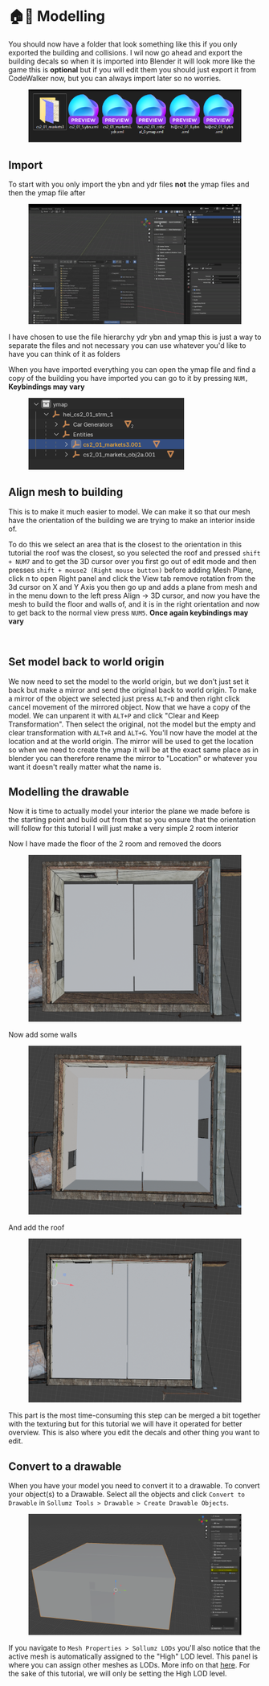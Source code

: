 # 🏠📐 Modelling

You should now have a folder that look something like this if you only exported the building and collisions. I wil now
go ahead and export the building decals so when it is imported into Blender it will look more like the game this is
**optional** but if you will edit them you should just export it from CodeWalker now, but you can always import later so
no worries.
<figure><img src="../../.gitbook/assets/create_interior_tutorial_building9.png" alt=""><figcaption><p></p></figcaption></figure>

## Import

To start with you only import the ybn and ydr files **not** the ymap files and then the ymap file after
<figure><img src="../../.gitbook/assets/create_interior_tutorial_building11.gif" alt=""><figcaption><p></p></figcaption></figure>
I have chosen to use the file hierarchy ydr ybn and ymap this is just a way to separate the files and not necessary you 
can use whatever you'd like to have you can think of it as folders 

When you have imported everything you can open the ymap file and find a copy of the building you have imported you can
go to it by pressing `NUM,` **Keybindings may vary**
<figure><img src="../../.gitbook/assets/create_interior_tutorial_building12.png" alt=""><figcaption><p></p></figcaption></figure>

## Align mesh to building

This is to make it much easier to model. We can make it so that our mesh have the orientation of the building we are
trying to make an interior inside of.

To do this we select an area that is the closest to the orientation in this tutorial the roof was the closest, so you
selected the roof and pressed `shift + NUM7` and to get the 3D cursor over you first go out of edit mode and then
presses
`shift + mouse2 (Right mouse button)` before adding Mesh Plane, click n to open Right panel and click the View tab remove 
rotation from the 3d cursor on X and Y Axis you then go up and adds a plane from mesh and in the menu down to the left press
Align -> 3D cursor, and now you have the mesh to build the floor and walls of, and it is in the right orientation and
now to get back to the normal view press `NUM5`. **Once again keybindings may vary**
<figure><img src="../../.gitbook/assets/create_interior_tutorial_building13.gif" alt=""><figcaption><p></p></figcaption></figure>

## Set model back to world origin
We now need to set the model to the world origin, but we don't just set it back but make a mirror and send the original back to
world origin. To make a mirror of the object we selected just press `ALT+D` and then right click cancel movement of the mirrored object. Now that we have a copy of the model. We can unparent it with `ALT+P` and click "Clear and Keep Transformation". Then select the original, not the model but the empty and clear transformation with `ALT+R` and `ALT+G`.
You'll now have the model at the location and at the world origin. The mirror will be used to get the
location so when we need to create the ymap it will be at the exact same place as in blender you can therefore rename
the mirror to "Location" or whatever you want it doesn't really matter what the name is.

## Modelling the drawable

Now it is time to actually model your interior the plane we made before is the starting point and build out from that so
you ensure that the orientation will follow for this tutorial I will just make a very simple 2 room interior

Now I have made the floor of the 2 room and removed the doors
<figure><img src="../../.gitbook/assets/create_interior_tutorial_building14.png" alt=""><figcaption><p></p></figcaption></figure>

Now add some walls
<figure><img src="../../.gitbook/assets/create_interior_tutorial_building15.png" alt=""><figcaption><p></p></figcaption></figure>

And add the roof
<figure><img src="../../.gitbook/assets/create_interior_tutorial_building16.png" alt=""><figcaption><p></p></figcaption></figure>

This part is the most time-consuming this step can be merged a bit together with the texturing but for this tutorial we
will have it operated for better overview. This is also where you edit the decals and other thing you want to edit.

## Convert to a drawable

When you have your model you need to convert it to a drawable. To convert your object(s) to a
Drawable. Select all the objects and click `Convert to Drawable` in
`Sollumz Tools > Drawable > Create Drawable Objects`.
<figure><img src="../../.gitbook/assets/create_interior_tutorial_building17.png" alt=""><figcaption><p></p></figcaption></figure>

If you navigate to `Mesh Properties > Sollumz LODs` you'll also notice that the active mesh is automatically assigned to
the "High" LOD level. This panel is where you can assign other meshes as LODs. More info on
that [here](../../documentation/drawables.ydr/level-of-detail-lods-editing.md). For the
sake of this tutorial, we will only be setting the High LOD level.
